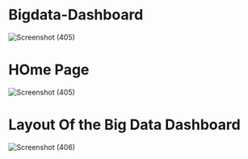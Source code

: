 # Bigdata-Dashboard

![Screenshot (405)](https://user-images.githubusercontent.com/107741808/231292437-1a34d09b-8c82-416e-87e9-2184fc4eca3d.png)

<h1>HOme Page</h1>

![Screenshot (405)](https://user-images.githubusercontent.com/107741808/231292538-ad4dea07-6d69-47a7-878b-2a7d2b078ecc.png)
<h1>Layout Of the Big Data Dashboard</h1>

![Screenshot (406)](https://user-images.githubusercontent.com/107741808/231292152-3f402700-c6ef-488f-814d-7c2b22d56294.png)
